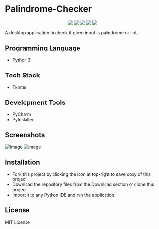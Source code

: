 # Palindrome-Checker
<p align="center">
  <img src="https://api.visitorbadge.io/api/visitors?path=https%3A%2F%2Fgithub.com%2Freshmaharidhas%2FPalindrome-Checker&labelColor=%23000000&countColor=%2300ff00&style=flat-square&labelStyle=none"/>
  <img src="https://img.shields.io/github/languages/top/reshmaharidhas/Palindrome-Checker"/>
  <img src="https://img.shields.io/github/languages/code-size/reshmaharidhas/Palindrome-Checker"/>
  <img src="https://img.shields.io/github/v/release/reshmaharidhas/Palindrome-Checker"/>
  <img src="https://img.shields.io/github/license/reshmaharidhas/Palindrome-Checker"/>
</p>
A desktop application to check if given input is palindrome or not.

## Programming Language
- Python 3
## Tech Stack
- Tkinter
## Development Tools
- PyCharm
- PyInstaller
## Screenshots
![image](https://github.com/reshmaharidhas/Palindrome-Checker/assets/37250413/4ff689b9-8044-46ab-9eed-1614f55c2469)
![image](https://github.com/reshmaharidhas/Palindrome-Checker/assets/37250413/04b3eca1-2233-4476-9f47-3d863a04f360)

## Installation
- Fork this project by clicking the icon at top-right to save copy of this project.
- Download the repository files from the Download section or clone this project.
- Import it to any Python IDE and run the application.
## License 
MIT License
